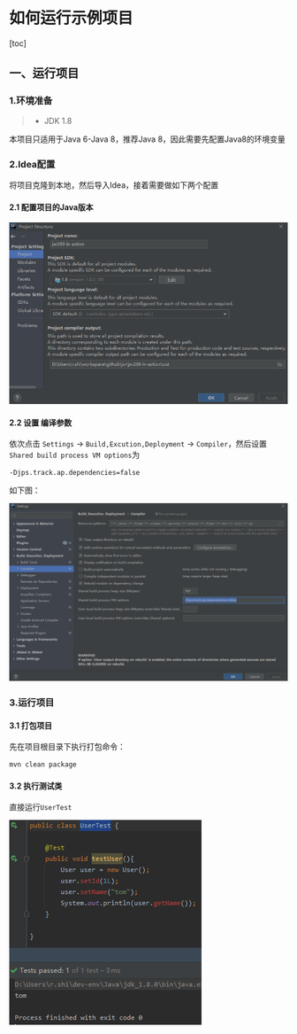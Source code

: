 # 如何运行示例项目


[toc]





## 一、运行项目

### 1.环境准备

> - JDK 1.8

本项目只适用于Java 6-Java 8，推荐Java 8，因此需要先配置Java8的环境变量

### 2.Idea配置

将项目克隆到本地，然后导入Idea，接着需要做如下两个配置



#### 2.1 配置项目的Java版本

![image-20210611173642968](images/image-20210611173642968.png)



#### 2.2 设置 编译参数

依次点击 `Settings` -> `Build,Excution,Deployment` -> `Compiler`，然后设置 `Shared build process VM options`为

```properties
-Djps.track.ap.dependencies=false
```

如下图：

![image-20210611174009727](images/image-20210611174009727.png)



### 3.运行项目

#### 3.1 打包项目

先在项目根目录下执行打包命令：

```bash
mvn clean package
```

#### 3.2 执行测试类

直接运行`UserTest`

![image-20210611174856115](images/image-20210611174856115.png)







